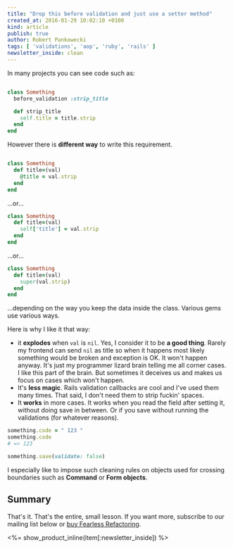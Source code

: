 ```yaml
---
title: "Drop this before validation and just use a setter method"
created_at: 2016-01-29 10:02:10 +0100
kind: article
publish: true
author: Robert Pankowecki
tags: [ 'validations', 'aop', 'ruby', 'rails' ]
newsletter_inside: clean
---
```


In many projects you can see code such as:

```ruby

class Something
  before_validation :strip_title

  def strip_title
    self.title = title.strip
  end
end
```

However there is **different way** to write this requirement.

<!-- more -->

```ruby

class Something
  def title=(val)
    @title = val.strip
  end
end
```

...or...

```ruby
class Something
  def title=(val)
    self['title'] = val.strip
  end
end
```

...or...

```ruby
class Something
  def title=(val)
    super(val.strip)
  end
end
```

...depending on the way you keep the data inside the class. Various gems use various ways.

Here is why I like it that way:

* it **explodes** when `val` is `nil`. Yes, I consider it to be **a good thing**. Rarely my frontend can send `nil` as title
so when it happens most likely something would be broken and exception is OK. It won't happen anyway. It's just my
programmer lizard brain telling me all corner cases. I like this part of the brain. But sometimes it deceives us and
makes us focus on cases which won't happen.
* It's **less magic**. Rails validation callbacks are cool and I've used them many times. That said, I don't need them to
strip fuckin' spaces.
* It **works** in more cases. It works when you read the field after setting it, without doing save in between. Or if you
save without running the validations (for whatever reasons).

```ruby
something.code = " 123 "
something.code
# => 123

something.save(validate: false)
```

I especially like to impose such cleaning rules on objects used for crossing boundaries such as **Command** or **Form objects**.

## Summary

That's it. That's the entire, small lesson. If you want more, subscribe to our mailing list below or [buy Fearless Refactoring](http://rails-refactoring.com).

<%= show_product_inline(item[:newsletter_inside]) %>
